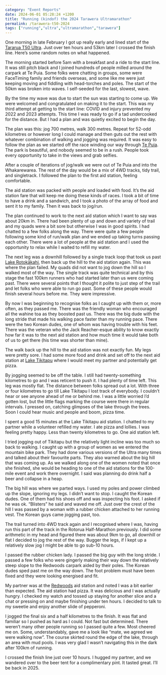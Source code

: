 ```yaml
---
category: "Event Reports"
date: 2024-06-01 05:28:24 +1200
title: "Running (kindof) the 2024 Tarawera Ultramarathon"
permalink: /tarawera-t50-2024
tags: ["running","ultra","ultramarathon","tarawera"]
---
```

One morning in late February I got up really early and lined start of the [Tararua T50 Ultra](https://tarawera.utmb.world/races/t-50).  Just over ten hours and 53km later I crossed the finish line. Here’s some random notes on what happened.

The morning started before 5am with a breakfast and a ride to the start line. It was still pitch black and I joined hundreds of people milled around the carpark at Te Puia. Some folks were chatting in groups, some were FaceTiming family and friends overseas, and some like me were just keeping moving and fiddling with head-torches and poles. The start of the 50km was broken into waves. I self-seeded for the last, slowest, wave.

By the time my wave was due to start the sun was starting to come up. We were welcomed and congratulated on making it to the start. This was my third attempt at getting to the start line: COVID and injury prevented my 2022 and 2023 attempts. This time I was ready to go if a tad undercooked for the distance. But I had a plan and was quietly excited to begin the day.

The plan was this: jog 700 metres, walk 300 metres. Repeat for 52-odd kilometres or however long I could manage and then guts out the rest with whatever combination of walking and jogging was required. It was easy to follow the plan as we started off the race winding our way through [Te Puia](https://www.tepuia.com/). The park is beautiful, and nobody seemed to be in a rush. People took every opportunity to take in the views and grab selfies.  

After a couple of iterations of jog/walk we were out of Te Puia and into the Whakarewarea. The rest of the day would be a mix of 4WD tracks, tidy trail, and singletrack. I followed the plan to the first aid station, feeling comfortable.

The aid station was packed with people and loaded with food. It’s the aid station fare that will keep me doing these kinds of races. I took a bit of time to have a drink and a sandwich, and I took a photo of the array of food and sent it to my family. Then it was back to jog/run.

The plan continued to work to the next aid station which I want to say was about 20km in. There had been plenty of up and down and variety of trail and my quads were a bit sore but otherwise I was in good spirits. I had chatted to a few folks along the way. There were quite a few people following some kind of run/walk plan and we ended up taking turns passing each other. There were a lot of people at the aid station and I used the opportunity to relax while I waited to refill my water. 

The next leg was a downhill followed by a single track loop that took us past [Lake Rotokākahi](https://www.rotorualakes.co.nz/lake-rotokakahi), then back up the hill to the aid station again. This was where the plan failed. My quads did not want to jog down the hill so I walked most of the way. The single track was quite technical and by this stage the fast 100km runners who had started later than us were coming past.  There were several points that I thought it polite to just step of the trail and let folks who were able to run go past.  Some of these people would finish several hours before me. They were impressive.

By now I was beginning to recognise folks as I caught up with them or, more often, as they passed me. There was the friendly woman who encouraged all the wahine toa as they boosted past us. There was the big dude with the long stride that made his walking pace faster than my running pace. There were the two Korean dudes, one of whom was having trouble with his feet. There was the veteran who the Jack Reacher-esque ability to know exactly how far it was to the next aid station and how much time it would take both of us to get there (his time was shorter than mine).

The walk back up the hill to the aid station was not exactly fun. My legs were pretty sore. I had some more food and drink and set off to the next aid station at [Lake Tikitapu](https://www.doc.govt.nz/parks-and-recreation/places-to-go/bay-of-plenty/places/lake-tikitapu-scenic-reserve/?tab-id=50578) where I would meet my partner and potentially get pizza. 

By jogging seemed to be off the table. I still had twenty-something kilometres to go and I was reticent to push it. I had plenty of time left. This leg was mostly flat. The distance between folks spread out a lot. With three or four kilometres to go till Lake Tikitapu I lost track of everybody. I couldn’t hear or see anyone ahead of me or behind me. I was a little worried I’d gotten lost, but the little flags marking the course were there in regular intervals. I pressed on, catching glimpses of the lake through the trees. Soon I could hear music and people and boom, pizza time.

I spent a good 15 minutes at the Lake Tikitapu aid station. I chatted to my partner while a volunteer refilled my water. I ate pizza and lollies. I was feeling pretty happy. Less than twenty kilometres to go. One aid station left. 

I tried jogging out of Tikitapu but the relatively light incline was too much so back to walking. I caught up with a group of women as we entered the mountain bike park. They had done various versions of the Ultra many times and talked about their favourite parts. They also warned about the big hill that was coming up. As we walked along one of the women noted that once she finished, she would be heading to one of the aid stations for the 100-mile event and work there overnight. I said was planning do drink half a beer and collapse in a heap. 

The big hill was where we parted ways. I used my poles and power climbed up the slope, ignoring my legs. I didn’t want to stop. I caught the Korean dudes. One of them had his shoes off and was inspecting his foot. I asked if he was ok. “Blisters” he said and waved me off.  Just over the crest of the hill I was passed by a woman with a rubber chicken attached to her running vest. The Korean guys came jogging past, too.

The trail turned into 4WD track again and I recognised where I was, having run this part of the track in the Rotorua Half-Marathon previously.  I did some arithmetic in my head and figured there was about 9km to go, all downhill or flat I decided to jog the rest of the way. Bugger the legs, if I kept up a relatively slow jog I might be able to go sub-10 hours.

I passed the rubber chicken lady. I passed the big guy with the long stride. I passed a few folks who were gingerly making their way down the relatively steep slope to the Redwoods carpark aided by their poles. The Korean dudes sped past me on the way down. The foot problem must have been fixed and they were looking energised and fit.

My partner was at the [Redwoods](https://redwoods.co.nz/) aid station and noted I was a bit earlier than expected. The aid station had pizza. It was delicious and I was actually hungry. I checked my watch and tossed up staying for another slice and a chat or pressing on and maybe finishing under ten hours. I decided to talk to my sweetie and enjoy another slide of pepperoni. 

I jogged the final six and a half kilometres to the finish. It was flat and familiar so I pushed as hard as I could. Not fast but determined. There weren’t many other people running so I passed quite a few. Most cheered me on. Some, understandably, gave me a look like “mate, we agreed we were walking now”. The course skirted round the edge of the lake, through an area with mud pools. I was very glad I wasn’t navigating this in the dark after 100km of running.

I crossed the finish line just over 10 hours. I hugged my partner, and we wandered over to the beer tent for a complimentary pint. It tasted great. I’ll be back in 2025.



